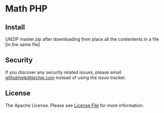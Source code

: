 # Math PHP



## Install

UNZIP master.zip after downloading then place all the contentents in a file [in the same file]


## Security

If you discover any security related issues, please email githubhelp@techie.com instead of using the issue tracker.

## License

The Apache License. Please see [License File](LICENSE) for more information.
